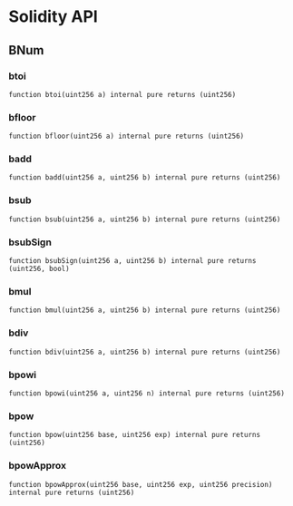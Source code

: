 # Solidity API

## BNum

### btoi

```solidity
function btoi(uint256 a) internal pure returns (uint256)
```

### bfloor

```solidity
function bfloor(uint256 a) internal pure returns (uint256)
```

### badd

```solidity
function badd(uint256 a, uint256 b) internal pure returns (uint256)
```

### bsub

```solidity
function bsub(uint256 a, uint256 b) internal pure returns (uint256)
```

### bsubSign

```solidity
function bsubSign(uint256 a, uint256 b) internal pure returns (uint256, bool)
```

### bmul

```solidity
function bmul(uint256 a, uint256 b) internal pure returns (uint256)
```

### bdiv

```solidity
function bdiv(uint256 a, uint256 b) internal pure returns (uint256)
```

### bpowi

```solidity
function bpowi(uint256 a, uint256 n) internal pure returns (uint256)
```

### bpow

```solidity
function bpow(uint256 base, uint256 exp) internal pure returns (uint256)
```

### bpowApprox

```solidity
function bpowApprox(uint256 base, uint256 exp, uint256 precision) internal pure returns (uint256)
```

